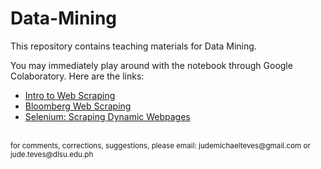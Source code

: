 # Data-Mining

This repository contains teaching materials for Data Mining.

You may immediately play around with the notebook through Google Colaboratory. Here are the links:
- <a href="https://colab.research.google.com/github/Cyntwikip/Data-Mining/blob/main/scraping/books_to_scrape.ipynb">Intro to Web Scraping</a>
- <a href="https://colab.research.google.com/github/Cyntwikip/Data-Mining/blob/main/scraping/bloomberg_web_scraping.ipynb">Bloomberg Web Scraping</a>
- <a href="https://colab.research.google.com/github/Cyntwikip/Data-Mining/blob/main/scraping/selenium.ipynb">Selenium: Scraping Dynamic Webpages</a>

<br>
<sup>for comments, corrections, suggestions, please email: <href>judemichaelteves@gmail.com</href> or <href>jude.teves@dlsu.edu.ph</href></sup>